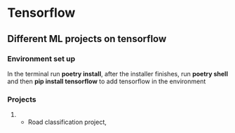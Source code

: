 # Tensorflow
## Different ML projects on tensorflow

### Environment set up
In the terminal run <b>poetry install</b>, after the installer finishes, run <b>poetry shell</b> and then <b>pip install tensorflow</b> to add tensorflow in the environment

### Projects
<ol>
  <li>
    <ul>
      <li>Road classification project, <a href="https://www.kaggle.com/datasets/faizalkarim/cleandirty-road-classification" target="_blank" rel="noopener noreferrer> link of the dataset</a>, the goal is to create a classifier that detects if a road is clean or not</li>
      <li>Used mobilenet as feature extractor and for fine tuning</li>
     </ul>
   </li>
</ol>

